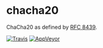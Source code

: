 # chacha20

ChaCha20 as defined by [RFC 8439](https://tools.ietf.org/html/rfc8439).

[![Travis](http://img.shields.io/travis/chiefbiiko/chacha20.svg?style=flat)](http://travis-ci.org/chiefbiiko/chacha20) [![AppVeyor](https://ci.appveyor.com/api/projects/status/github/chiefbiiko/chacha20?branch=master&svg=true)](https://ci.appveyor.com/project/chiefbiiko/chacha20)